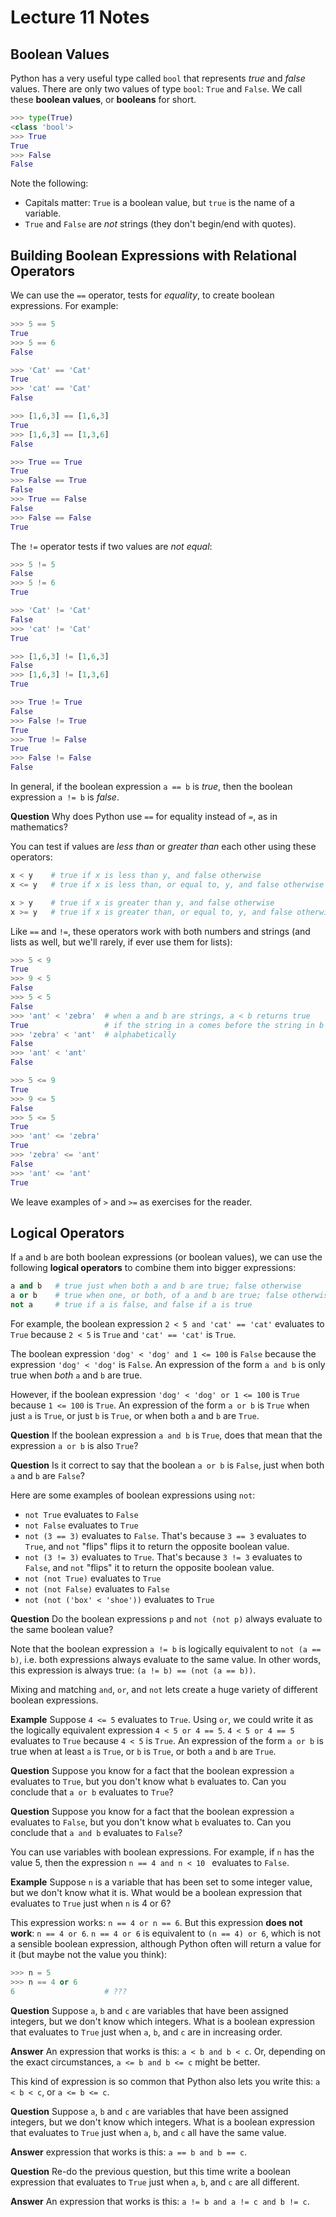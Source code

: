 # Lecture 11 Notes

## Boolean Values

Python has a very useful type called `bool` that represents *true* and *false*
values. There are only two values of type `bool`: `True` and `False`. We call
these **boolean values**, or **booleans** for short.

```python
>>> type(True)
<class 'bool'>
>>> True
True
>>> False
False
```

Note the following:

- Capitals matter: `True` is a boolean value, but `true` is the name of a
  variable.
- `True` and `False` are *not* strings (they don't begin/end with quotes).

## Building Boolean Expressions with Relational Operators

We can use the `==` operator, tests for *equality*, to create boolean
expressions. For example:

```python
>>> 5 == 5
True
>>> 5 == 6
False

>>> 'Cat' == 'Cat'
True
>>> 'cat' == 'Cat'
False

>>> [1,6,3] == [1,6,3]
True
>>> [1,6,3] == [1,3,6]
False

>>> True == True
True
>>> False == True
False
>>> True == False
False
>>> False == False
True
```

The `!=` operator tests if two values are *not equal*:

```python
>>> 5 != 5
False
>>> 5 != 6
True

>>> 'Cat' != 'Cat'
False
>>> 'cat' != 'Cat'
True

>>> [1,6,3] != [1,6,3]
False
>>> [1,6,3] != [1,3,6]
True

>>> True != True
False
>>> False != True
True
>>> True != False
True
>>> False != False
False
```

In general, if the boolean expression `a == b` is *true*, then the boolean
expression `a != b` is *false*.

**Question** Why does Python use `==` for equality instead of `=`, as in
mathematics?

You can test if values are *less than* or *greater than* each other using
these operators:

```python
x < y    # true if x is less than y, and false otherwise
x <= y   # true if x is less than, or equal to, y, and false otherwise

x > y    # true if x is greater than y, and false otherwise
x >= y   # true if x is greater than, or equal to, y, and false otherwise
```

Like `==` and `!=`, these operators work with both numbers and strings (and
lists as well, but we'll rarely, if ever use them for lists):

```python
>>> 5 < 9
True
>>> 9 < 5
False
>>> 5 < 5
False
>>> 'ant' < 'zebra'  # when a and b are strings, a < b returns true
True                 # if the string in a comes before the string in b
>>> 'zebra' < 'ant'  # alphabetically
False
>>> 'ant' < 'ant'
False

>>> 5 <= 9
True
>>> 9 <= 5
False
>>> 5 <= 5
True
>>> 'ant' <= 'zebra'
True
>>> 'zebra' <= 'ant'
False
>>> 'ant' <= 'ant'
True
```

We leave examples of `>` and `>=` as exercises for the reader.


## Logical Operators

If `a` and `b` are both boolean expressions (or boolean values), we can use
the following **logical operators** to combine them into bigger expressions:

```python
a and b   # true just when both a and b are true; false otherwise
a or b    # true when one, or both, of a and b are true; false otherwise
not a     # true if a is false, and false if a is true
```

For example, the boolean expression `2 < 5 and 'cat' == 'cat'` evaluates to
`True` because `2 < 5` is `True` and `'cat' == 'cat'` is `True`.

The boolean expression `'dog' < 'dog' and 1 <= 100` is `False` because the
expression `'dog' < 'dog'` is `False`. An expression of the form `a and b` is
only true when *both* `a` and `b` are true.

However, if the boolean expression `'dog' < 'dog' or 1 <= 100` is `True`
because `1 <= 100` is `True`. An expression of the form `a or b` is `True`
when just `a` is `True`, or just `b` is `True`, or when both `a` and `b` are
`True`.

**Question** If the boolean expression `a and b` is `True`, does that mean
that the expression `a or b` is also `True`?

**Question** Is it correct to say that the boolean `a or b` is `False`, just
when both `a` and `b` are `False`?

Here are some examples of boolean expressions using `not`:

- `not True` evaluates to `False`
- `not False` evaluates to `True`
- `not (3 == 3)` evaluates to `False`. That's because `3 == 3` evaluates to
  `True`, and `not` "flips" flips it to return the opposite boolean value.
- `not (3 != 3)` evaluates to `True`. That's because `3 != 3` evaluates to
  `False`, and `not` "flips" it to return the opposite boolean value.
- `not (not True)` evaluates to `True`
- `not (not False)` evaluates to `False`
- `not (not ('box' < 'shoe'))` evaluates to `True`

**Question** Do the boolean expressions `p` and `not (not p)` always evaluate
to the same boolean value?

Note that the boolean expression `a != b` is logically equivalent to `not (a
== b)`, i.e. both expressions always evaluate to the same value. In other
words, this expression is always true: `(a != b) == (not (a == b))`.

Mixing and matching `and`, `or`, and `not` lets create a huge variety of
different boolean expressions.

**Example** Suppose `4 <= 5` evaluates to `True`. Using `or`, we could write
it as the logically equivalent expression `4 < 5 or 4 == 5`. `4 < 5 or 4 == 5`
evaluates to `True` because `4 < 5` is `True`. An expression of the form `a or
b` is true when at least `a` is `True`, or `b` is `True`, or both `a` and `b`
are `True`.

**Question** Suppose you know for a fact that the boolean expression `a`
evaluates to `True`, but you don't know what `b` evaluates to. Can you
conclude that `a or b` evaluates to `True`?

**Question** Suppose you know for a fact that the boolean expression `a`
evaluates to `False`, but you don't know what `b` evaluates to. Can you
conclude that `a and b` evaluates to `False`?

You can use variables with boolean expressions. For example, if `n` has the
value 5, then the expression `n == 4 and n < 10 ` evaluates to `False`.

**Example** Suppose `n` is a variable that has been set to some integer value,
but we don't know what it is. What would be a boolean expression that
evaluates to `True` just when `n` is 4 or 6?

This expression works: `n == 4 or n == 6`. But this expression **does not
work**: `n == 4 or 6`. `n == 4 or 6` is equivalent to `(n == 4) or 6`, which
is not a sensible boolean expression, although Python often will return a
value for it (but maybe not the value you think):

```python
>>> n = 5
>>> n == 4 or 6
6                    # ???
```

**Question** Suppose `a`, `b` and `c` are variables that have been assigned
integers, but we don't know which integers. What is a boolean expression that
evaluates to `True` just when `a`, `b`, and `c` are in increasing order.

**Answer** An expression that works is this: `a < b and b < c`. Or, depending
on the exact circumstances, `a <= b and b <= c` might be better.

This kind of expression is so common that Python also lets you write this: `a
< b < c`, or `a <= b <= c`.

**Question** Suppose `a`, `b` and `c` are variables that have been assigned
integers, but we don't know which integers. What is a boolean expression that
evaluates to `True` just when `a`, `b`, and `c` all have the same value.

**Answer** expression that works is this: `a == b and b == c`.

**Question** Re-do the previous question, but this time write a boolean
expression that evaluates to `True` just when `a`, `b`, and `c` are all
different.

**Answer** An expression that works is this: `a != b and a != c and b != c`.
